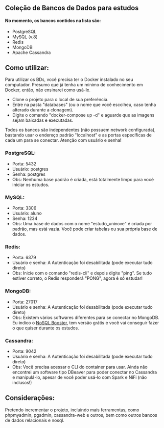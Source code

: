 ## Coleção de Bancos de Dados para estudos

#### No momento, os bancos contidos na lista são:
- PostgreSQL
- MySQL (v.8)
- Redis
- MongoDB
- Apache Cassandra

## Como utilizar:

Para utilizar os BDs, você precisa ter o Docker instalado no seu computador.
Presumo que já tenha um mínimo de conhecimento em Docker, então, não ensinarei como usá-lo.

- Clone o projeto para o local de sua preferência.
- Entre na pasta "databases" (ou o nome que você escolheu, caso tenha alterado durante a clonagem).
- Digite o comando "docker-compose up -d" e aguarde que as imagens sejam baixadas e executadas.

Todos os bancos são independentes (não possuem network configurada), bastando usar o endereço padrão "localhost" e as portas específicas de cada um para se conectar. Atenção com usuário e senha!

### PostgreSQL:
- Porta: 5432
- Usuário: postgres
- Senha: postgres
- Obs: Nenhuma base padrão é criada, está totalmente limpo para você iniciar os estudos.

### MySQL:
- Porta: 3306
- Usuário: aluno
- Senha: 1234
- Obs: Uma base de dados com o nome "estudo_uninove" é criada por padrão, mas está vazia. Você pode criar tabelas ou sua própria base de dados.

### Redis:
- Porta: 6379
- Usuário e senha: A Autenticação foi desabilitada (pode executar tudo direto)
- Obs: Inicie com o comando "redis-cli" e depois digite "ping". Se tudo estiver correto, o Redis responderá "PONG", agora é só estudar!

### MongoDB:
- Porta: 27017
- Usuário e senha: A Autenticação foi desabilitada (pode executar tudo direto)
- Obs: Existem vários softwares diferentes para se conectar no MongoDB. Eu indico o [NoSQL Booster](https://nosqlbooster.com/downloads), tem versão grátis e você vai conseguir fazer o que quiser durante os estudos.

### Cassandra:
- Porta: 9042
- Usuário e senha: A Autenticação foi desabilitada (pode executar tudo direto)
- Obs: Você precisa acessar o CLI do container para usar. Ainda não encontrei um software tipo DBeaver para poder conectar no Cassandra e manipulá-lo, apesar de você poder usá-lo com Spark e NiFi (não inclusos!)


## Considerações:

Pretendo incrementar o projeto, incluindo mais ferramentas, como phpmyadmin, pgadmin, cassandra-web e outros, bem como outros bancos de dados relacionais e nosql.